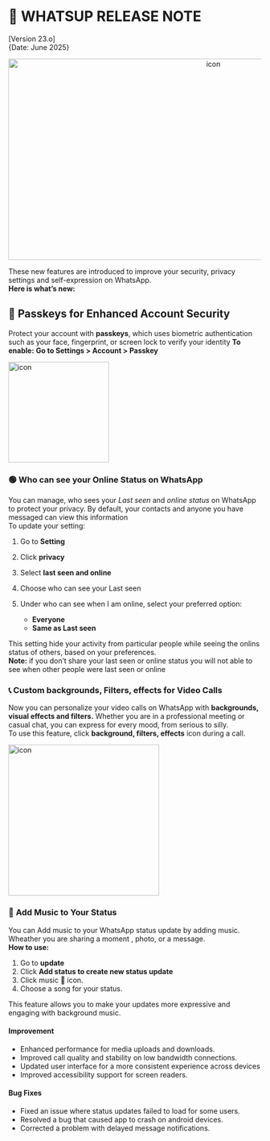 # 📢 **WHATSUP RELEASE NOTE**
[Version 23.o]  
{Date: June 2025}  
<div align="center">   
  <img src="https://github.com/user-attachments/assets/608f5695-b27d-401a-a1dc-0d763176928f" alt="icon" width="800" height="400"/>
</div> 

These new features are introduced to improve your security, privacy settings and self-expression on WhatsApp.  
**Here is what’s new:**  
## 🔐 **Passkeys for Enhanced Account Security**  
Protect your account with **passkeys**, which uses biometric authentication such as your face, fingerprint, or screen lock to verify your identity
**To enable:**
 **Go to Settings > Account > Passkey** 
 
 <img src="https://github.com/user-attachments/assets/28082580-5ab4-416b-9d05-ad1a27f4d030" alt="icon" width="200" height="200" />

 ### 🟢 **Who can see your Online Status on WhatsApp**  
 You can manage, who sees your *Last seen* and *online status* on WhatsApp to protect your privacy. By default, your contacts and anyone you have messaged can view this information  
 To update your setting:
1.	Go to **Setting**
2.	Click **privacy**
3.	Select **last seen and online** 
4.	Choose who can see your Last seen 
5.	Under who can see when I am online, select your preferred option:
   
    - **Everyone**  
  	- **Same as Last seen**
  	 
 This setting hide your activity from particular people while seeing the onlins status of others, based on your preferences.  
 **Note:** if you don’t share your last seen or online status you will not able to see when other people were last seen or online  
 ### 📞 **Custom backgrounds, Filters, effects for Video Calls**  
 Now you can personalize your video calls on WhatsApp with **backgrounds, visual effects and filters.** Whether you are in a professional meeting or casual chat, you can express for every mood, from serious to silly.  
 To use this feature, click **background, filters, effects** icon during a call.  
<div align="centre">
  <img src="https://github.com/user-attachments/assets/9793d795-319a-4caf-9884-f1e8ea706c07" alt="icon" width="300" height="300" />
</div>

 ### 🎵 **Add Music to Your Status**  
 You can Add music to your WhatsApp status update by adding music. Wheather you are sharing a moment , photo, or a message.  
 **How to use:**  
1.	Go to **update**
2.	Click **Add status to create new status update**
3.	Click music 🎵 icon.
4.	Choose a song for your status.
  
This feature allows you to make your updates more expressive and engaging with background music.

 #### Improvement  
-	Enhanced performance for media uploads and downloads.  
-	Improved call quality and stability on low bandwidth connections.  
-	Updated user interface for a more consistent experience across devices  
-	Improved accessibility support for screen readers.  
#### Bug Fixes  
-	Fixed an issue where status updates failed to load for some users.  
-	Resolved a bug that caused app to crash on android devices.  
-	Corrected a problem with delayed message notifications.  



 





